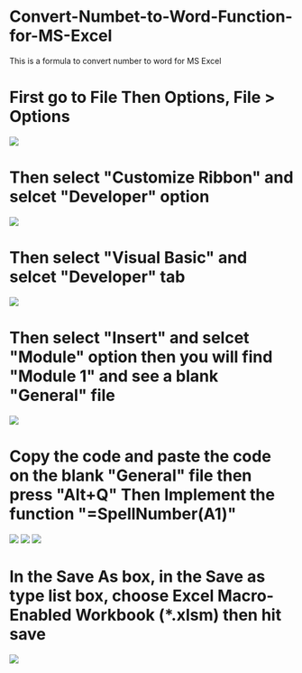 # Convert-Numbet-to-Word-Function-for-MS-Excel
This is a formula to convert number to word for MS Excel

# First go to File Then Options, File > Options

<img src="Images/1.PNG">

# Then select "Customize Ribbon" and selcet "Developer" option

<img src="Images/2.PNG">

# Then select "Visual Basic" and selcet "Developer" tab

<img src="Images/3.PNG">

# Then select "Insert" and selcet "Module" option then you will find "Module 1" and see a blank "General" file

<img src="Images/4.PNG">

# Copy the code and paste the code on the  blank "General" file then press "Alt+Q" Then Implement the function "=SpellNumber(A1)"  <A1 is the cell number of the selected cell>

<img src="Images/5.PNG">
<img src="Images/6.PNG">
<img src="Images/7.PNG">

# In the Save As box, in the Save as type list box, choose Excel Macro-Enabled Workbook (*.xlsm) then hit save

<img src="Images/howtosave.png">

